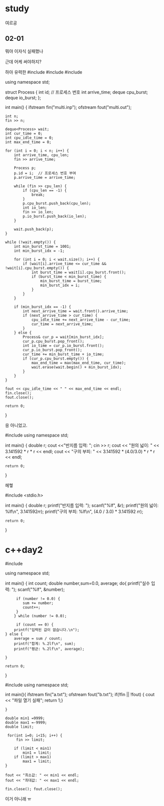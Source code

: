 # study
여르공

## 02-01

뭐야 이자식 실패했나

근데 어케 써야하지?

하아 유력한 
#include <iostream>
#include <fstream>
#include <deque>

using namespace std;

struct Process {
    int id;  // 프로세스 번호
    int arrive_time;
    deque<int> cpu_burst;
    deque<int> io_burst;
};

int main() {
    ifstream fin("multi.inp");
    ofstream fout("multi.out");

    int n;
    fin >> n;

    deque<Process> wait;
    int cur_time = 0;
    int cpu_idle_time = 0;
    int max_end_time = 0;

    for (int i = 0; i < n; i++) {
        int arrive_time, cpu_len;
        fin >> arrive_time;

        Process p;
        p.id = i;  // 프로세스 번호 부여
        p.arrive_time = arrive_time;

        while (fin >> cpu_len) {
            if (cpu_len == -1) {
                break;
            }
            p.cpu_burst.push_back(cpu_len);
            int io_len;
            fin >> io_len;
            p.io_burst.push_back(io_len);
        }

        wait.push_back(p);
    }

    while (!wait.empty()) {
        int min_burst_time = 1001;
        int min_burst_idx = -1;

        for (int i = 0; i < wait.size(); i++) {
            if (wait[i].arrive_time <= cur_time && !wait[i].cpu_burst.empty()) {
                int burst_time = wait[i].cpu_burst.front();
                if (burst_time < min_burst_time) {
                    min_burst_time = burst_time;
                    min_burst_idx = i;
                }
            }
        }

        if (min_burst_idx == -1) {
            int next_arrive_time = wait.front().arrive_time;
            if (next_arrive_time > cur_time) {
                cpu_idle_time += next_arrive_time - cur_time;
                cur_time = next_arrive_time;
            }
        } else {
            Process& cur_p = wait[min_burst_idx];
            cur_p.cpu_burst.pop_front();
            int io_time = cur_p.io_burst.front();
            cur_p.io_burst.pop_front();
            cur_time += min_burst_time + io_time;
            if (cur_p.cpu_burst.empty()) {
                max_end_time = max(max_end_time, cur_time);
                wait.erase(wait.begin() + min_burst_idx);
            }
        }
    }

    fout << cpu_idle_time << " " << max_end_time << endl;
    fin.close();
    fout.close();

    return 0;
}

응 아니었고.

#include <iostream>
using namespace std;

int main() {
    double r;
    cout <<"반지름 입력: ";
    cin >> r;
    cout << "원의 넓이: " << 3.141592 * r * r << endl;
    cout << "구의 부피: " << 3.141592 * (4.0/3.0) * r * r << endl;

    return 0;
}


헤헿


#include <stdio.h>

int main() {
    double r;
    printf("반지름 입력: ");
    scanf("%lf", &r);
    printf("원의 넓이: %lf\n", 3.141592*r*r);
    printf("구의 부피: %lf\n", (4.0 / 3.0) * 3.141592 *r*r);

    return 0;
}

# c++day2
#include <iostream>

using namespace std;

int main() {
    int count;
    double number,sum=0.0, average;
    do{
        printf("실수 입력: ");
        scanf("%lf", &number);
        
         if (number != 0.0) {
            sum += number;
            count++;
         }
        } while (number != 0.0);
        
         if (count == 0) {
        printf("입력된 값이 없습니다.\n");
    } else {
        average = sum / count;
        printf("합계: %.2lf\n", sum);
        printf("평균: %.2lf\n", average);
    
    }
    
    return 0;
}

#include <fstream>
using namespace std;

int main(){
    ifstream fin("a.txt");
    ofstream fout("b.txt");
    if(!fin || !fout) { cout << "파일 열기 실패"; return 1;}
    
    }

    double min1 =9999;
    double max1 =-9999;
    double limit;

     for(int i=0; i<15; i++) {
         fin >> limit;
         
        if (limit < min1)
            min1 = limit;
        if (limit > max1)
            max1 = limit;
    }

    fout << "최소값: " << min1 << endl;
    fout << "최대값: " << max1 << endl;

    fin.close(); fout.close();
이거 아니래 ㅠ
